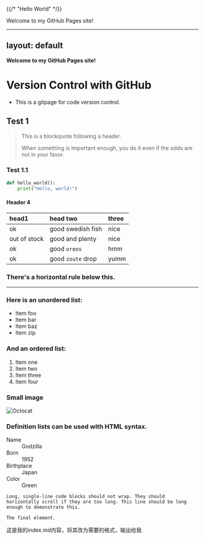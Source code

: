 {{/*  "Hello World"   */}}
<!-- You can add more HTML content here -->
<p>Welcome to my GitHub Pages site!</p>

---
layout: default
---

<!-- Text can be **bold**, _italic_, or ~~strikethrough~~. -->
**Welcome to my GitHub Pages site!**

<!-- [Link to another page](./another-page.html). -->

<!-- There should be whitespace between paragraphs.

There should be whitespace between paragraphs. We recommend including a README, or a file with information about your project. -->

# Version Control with GitHub
- This is a gitpage for code version control.


## Test 1

> This is a blockquote following a header.
>
> When something is important enough, you do it even if the odds are not in your favor.

### Test 1.1

```python
def hello_world():
    print("Hello, world!") 
```

#### Header 4


| head1        | head two          | three |
|:-------------|:------------------|:------|
| ok           | good swedish fish | nice  |
| out of stock | good and plenty   | nice  |
| ok           | good `oreos`      | hmm   |
| ok           | good `zoute` drop | yumm  |

### There's a horizontal rule below this.

* * *

### Here is an unordered list:

*   Item foo
*   Item bar
*   Item baz
*   Item zip

### And an ordered list:

1.  Item one
1.  Item two
1.  Item three
1.  Item four



### Small image

![Octocat](https://github.githubassets.com/images/icons/emoji/octocat.png)

### Definition lists can be used with HTML syntax.

<dl>
<dt>Name</dt>
<dd>Godzilla</dd>
<dt>Born</dt>
<dd>1952</dd>
<dt>Birthplace</dt>
<dd>Japan</dd>
<dt>Color</dt>
<dd>Green</dd>
</dl>

```
Long, single-line code blocks should not wrap. They should horizontally scroll if they are too long. This line should be long enough to demonstrate this.
```

```
The final element.
```
这是我的index.md内容，将其改为需要的格式，输出给我